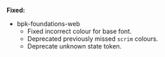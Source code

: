 **Fixed:**

- bpk-foundations-web
  - Fixed incorrect colour for base font.
  - Deprecated previously missed `scrim` colours.
  - Deprecate unknown state token.
